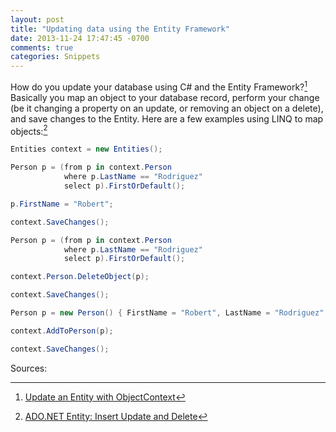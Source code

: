 ```yaml
---
layout: post
title: "Updating data using the Entity Framework"
date: 2013-11-24 17:47:45 -0700
comments: true
categories: Snippets
---
```

How do you update your database using C# and the Entity Framework?[^1]  Basically you map an object to your database record, perform your change (be it changing a property on an update, or removing an object on a delete), and save changes to the Entity.  Here are a few examples using LINQ to map objects:[^2]

``` c# with context as your Entity
Entities context = new Entities();
```

``` c# Update
Person p = (from p in context.Person
            where p.LastName == "Rodriguez"
            select p).FirstOrDefault();

p.FirstName = "Robert";

context.SaveChanges();
```

``` c# Delete
Person p = (from p in context.Person
            where p.LastName == "Rodriguez"
            select p).FirstOrDefault();

context.Person.DeleteObject(p);

context.SaveChanges();
```

``` c# Insert
Person p = new Person() { FirstName = "Robert", LastName = "Rodriguez" };

context.AddToPerson(p);

context.SaveChanges();
```

Sources:
[^1]: [Update an Entity with ObjectContext](http://www.entityframeworktutorial.net/update-entity-in-entity-framework.aspx)
[^2]: [ADO.NET Entity: Insert Update and Delete](http://blogs.msdn.com/b/wriju/archive/2008/08/21/ado-net-entity-insert-update-and-delete.aspx)